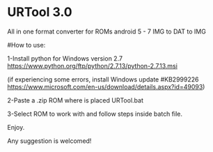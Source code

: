 # URTool 3.0
All in one format converter for ROMs android 5 - 7 IMG to DAT to IMG

#How to use:

1-Install python for Windows version 2.7          https://www.python.org/ftp/python/2.7.13/python-2.7.13.msi

(if experiencing some errors, install Windows update #KB2999226             https://www.microsoft.com/en-us/download/details.aspx?id=49093)

2-Paste a .zip ROM where is placed URTool.bat

3-Select ROM to work with and follow steps inside batch file.

Enjoy.

Any suggestion is welcomed!
